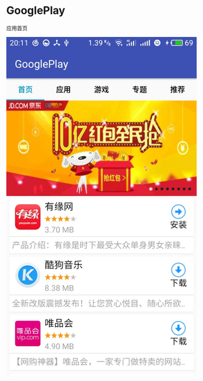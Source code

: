 # GooglePlay

应用首页

![image](https://github.com/ltpdev/GooglePlay/blob/master/app/pic/S71225-201139.jpg)
